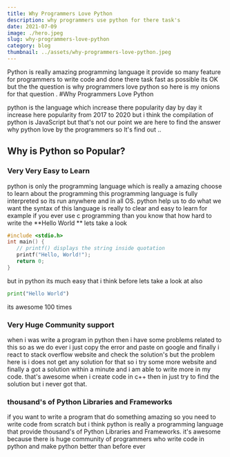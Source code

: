 ```yaml
---
title: Why Programmers Love Python
description: why programmers use python for there task's
date: 2021-07-09
image: ./hero.jpeg
slug: why-programmers-love-python
category: blog
thumbnail: ../assets/why-programmers-love-python.jpeg
---
```


Python is really amazing programming language it provide so many feature for programmers to write code and done there task fast as possible its OK but the the question is why programmers love python
so here is my onions for that question .
#Why Programmers Love Python

python is the language which increase there popularity day by day it increase here popularity from 2017 to 2020 but i think the compilation of python is JavaScript but that's not our point we are here to find the answer why python love by the programmers so lt's find out ..

## Why is Python so Popular?

### Very Very Easy to Learn

python is only the programming language which is really a amazing choose to learn about the programming this programming language is fully interpreted so its run anywhere and in all OS.
python help us to do what we want the syntax of this language is really to clear and easy to learn for example if you ever use c programming than you know that how hard to write the **Hello World
** lets take a look

```c
#include <stdio.h>
int main() {
   // printf() displays the string inside quotation
   printf("Hello, World!");
   return 0;
}
```

but in python its much easy that i think before lets take a look at also

```python
print("Hello World")
```

its awesome 100 times

### Very Huge Community support

when i was write a program in python then i have some problems related to this so as we do ever i just copy the error and paste on google and finally i react to stack overflow website and check the solution's but the problem here is i does not get any solution for that so i try some more website and finally a got a solution within a minute and i am able to write more in my code. that's awesome when i create code in c++ then in just try to find the solution but i never got that.

### thousand's of Python Libraries and Frameworks

if you want to write a program that do something amazing so you need to write code from scratch but i think python is really a programming language that provide thousand's of Python Libraries and Frameworks. it's awesome because there is huge community of programmers who write code in python and make python better than before ever
